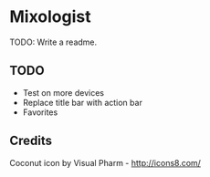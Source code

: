 # Mixologist

TODO: Write a readme.


## TODO

- Test on more devices
- Replace title bar with action bar
- Favorites


## Credits

Coconut icon by Visual Pharm - http://icons8.com/
